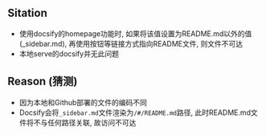 ## Sitation
- 使用docsify的homepage功能时, 如果将该值设置为README.md以外的值(\_sidebar.md), 再使用按钮等链接方式指向README文件, 则文件不可达
- 本地serve的docsify并无此问题

## Reason (猜测)
- 因为本地和Github部署的文件的编码不同
- Docsify会将`_sidebar.md`文件渲染为`/#/README.md`路径, 此时README.md文件将不与任何路径关联, 故访问不可达

